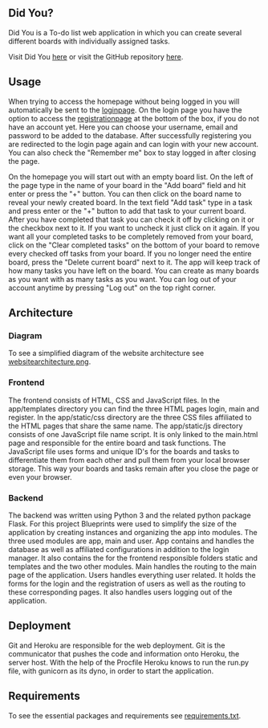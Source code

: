 ## Did You?

Did You is a To-do list web application in which you can create several different boards with individually assigned tasks.

Visit Did You [here](https://did-you.herokuapp.com)
or visit the GitHub repository [here](https://github.com/PaulBueckhard/did-you).

## Usage
When trying to access the homepage without being logged in you will automatically be sent to the [loginpage](https://did-you.herokuapp.com/login).
On the login page you have the option to access the [registrationpage](https://did-you.herokuapp.com/register) at the bottom of the box, if you do not have an account yet.
Here you can choose your username, email and password to be added to the database. After successfully registering you are redirected to the login page again and can login with your new account. You can also check the "Remember me" box to stay logged in after closing the page.

On the homepage you will start out with an empty board list. On the left of the page type in the name of your board in the "Add board" field and hit enter or press the "+" button. You can then click on the board name to reveal your newly created board. In the text field "Add task" type in a task and press enter or the "+" button to add that task to your current board. After you have completed that task you can check it off by clicking on it or the checkbox next to it. If you want to uncheck it just click on it again. If you want all your completed tasks to be completely removed from your board, click on the "Clear completed tasks" on the bottom of your board to remove every checked off tasks from your board. If you no longer need the entire board, press the "Delete current board" next to it. The app will keep track of how many tasks you have left on the board. You can create as many boards as you want with as many tasks as you want. You can log out of your account anytime by pressing "Log out" on the top right corner.

## Architecture

### Diagram
To see a simplified diagram of the website architecture see [websitearchitecture.png](websitearchitecture.png).

### Frontend
The frontend consists of HTML, CSS and JavaScript files. In the app/templates directory you can find the three HTML pages login, main and register. In the app/static/css directory are the three CSS files affiliated to the HTML pages that share the same name. The app/static/js directory consists of one JavaScript file name script. It is only linked to the main.html page and responsible for the entire board and task functions. The JavaScript file uses forms and unique ID's for the boards and tasks to differentiate them from each other and pull them from your local browser storage. This way your boards and tasks remain after you close the page or even your browser. 

### Backend
The backend was written using Python 3 and the related python package Flask. For this project Blueprints were used to simplify the size of the application by creating instances and organizing the app into modules. The three used modules are app, main and user. App contains and handles the database as well as affiliated configurations in addition to the login manager. It also contains the for the frontend responsible folders static and templates and the two other modules. Main handles the routing to the main page of the application. Users handles everything user related. It holds the forms for the login and the registration of users as well as the routing to these corresponding pages. It also handles users logging out of the application.

## Deployment
Git and Heroku are responsible for the web deployment. Git is the communicator that pushes the code and information onto Heroku, the server host. With the help of the Procfile Heroku knows to run the run.py file, with gunicorn as its dyno, in order to start the application. 

## Requirements
To see the essential packages and requirements see [requirements.txt](requirements.txt).

